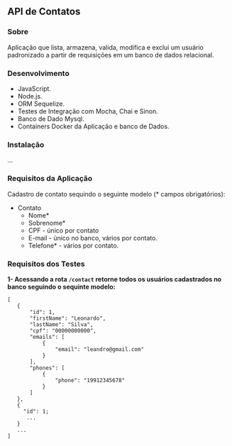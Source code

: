 ## API de Contatos
### Sobre

Aplicação que lista, armazena, valida, modifica e exclui um usuário padronizado a partir de requisições em um banco de dados relacional.

### Desenvolvimento

- JavaScript.
- Node.js.
- ORM Sequelize.
- Testes de Integração com Mocha, Chai e Sinon.
- Banco de Dado Mysql.
- Containers Docker da Aplicação e banco de Dados.

### Instalação 
...

### Requisitos da Aplicação 

Cadastro de contato sequindo o seguinte modelo (* campos obrigatórios): 
  - Contato 
    - Nome*
    - Sobrenome*
    - CPF - único por contato
    - E-mail - único no banco, vários por contato.
    - Telefone* - vários por contato. 
### Requisitos dos Testes
 **1- Acessando a rota `/contact` retorne todos os usuários cadastrados no banco seguindo o sequinte modelo:**
 ```
 [
    {
        "id": 1,
        "firstName": "Leonardo",
        "lastName": "Silva",
        "cpf": "00000000000",
        "emails": [
            {
                "email": "leandro@gmail.com"
            }
        ],
        "phones": [
            {
                "phone": "19912345678"
            }
        ]
    },
    {
      "id": 1;
       ...
    }
    ...
] 
 ```  
